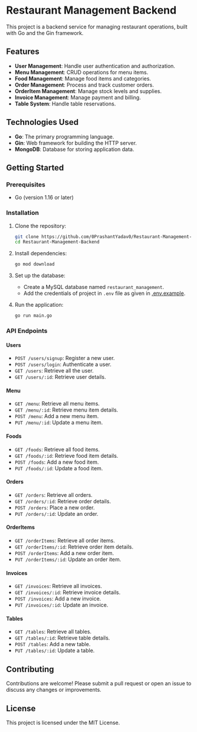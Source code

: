 # Restaurant Management Backend

This project is a backend service for managing restaurant operations, built with Go and the Gin framework.

## Features

- **User Management**: Handle user authentication and authorization.
- **Menu Management**: CRUD operations for menu items.
- **Food Management**: Manage food items and categories.
- **Order Management**: Process and track customer orders.
- **OrderItem Management**: Manage stock levels and supplies.
- **Invoice Management**: Manage payment and billing.
- **Table System**: Handle table reservations.

## Technologies Used

- **Go**: The primary programming language.
- **Gin**: Web framework for building the HTTP server.
- **MongoDB**: Database for storing application data.

## Getting Started

### Prerequisites

- Go (version 1.16 or later)

### Installation

1. Clone the repository:
   ```sh
   git clone https://github.com/0PrashantYadav0/Restaurant-Management-Backend.git
   cd Restaurant-Management-Backend
   ```

2. Install dependencies:
   ```sh
   go mod download
   ```

3. Set up the database:
   - Create a MySQL database named `restaurant_management`.
   - Add the credentials of project in `.env` file as given in [.env.example](./.env.example).

4. Run the application:
   ```sh
   go run main.go
   ```

### API Endpoints

#### Users

- `POST /users/signup`: Register a new user.
- `POST /users/login`: Authenticate a user.
- `GET /users`: Retrieve all the user.
- `GET /users/:id`: Retrieve user details.

#### Menu

- `GET /menu`: Retrieve all menu items.
- `GET /menu/:id`: Retrieve menu item details.
- `POST /menu`: Add a new menu item.
- `PUT /menu/:id`: Update a menu item.

#### Foods

- `GET /foods`: Retrieve all food items.
- `GET /foods/:id`: Retrieve food item details.
- `POST /foods`: Add a new food item.
- `PUT /foods/:id`: Update a food item.

#### Orders

- `GET /orders`: Retrieve all orders.
- `GET /orders/:id`: Retrieve order details.
- `POST /orders`: Place a new order.
- `PUT /orders/:id`: Update an order.

#### OrderItems

- `GET /orderItems`: Retrieve all order items.
- `GET /orderItems/:id`: Retrieve order item details.
- `POST /orderItems`: Add a new order item.  
- `PUT /orderItems/:id`: Update an order item.

#### Invoices

- `GET /invoices`: Retrieve all invoices.
- `GET /invoices/:id`: Retrieve invoice details.
- `POST /invoices`: Add a new invoice.
- `PUT /invoices/:id`: Update an invoice.

#### Tables

- `GET /tables`: Retrieve all tables.
- `GET /tables/:id`: Retrieve table details.
- `POST /tables`: Add a new table.
- `PUT /tables/:id`: Update a table.

## Contributing

Contributions are welcome! Please submit a pull request or open an issue to discuss any changes or improvements.

## License

This project is licensed under the MIT License.